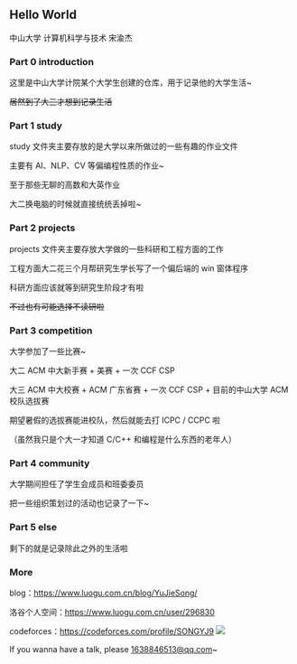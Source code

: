 ## Hello World

中山大学 计算机科学与技术 宋渝杰

### Part 0 introduction

这里是中山大学计院某个大学生创建的仓库，用于记录他的大学生活~

~~居然到了大三才想到记录生活~~

### Part 1 study

study 文件夹主要存放的是大学以来所做过的一些有趣的作业文件

主要有 AI、NLP、CV 等偏编程性质的作业~

至于那些无聊的高数和大英作业

大二换电脑的时候就直接统统丢掉啦~

### Part 2 projects

projects 文件夹主要存放大学做的一些科研和工程方面的工作

工程方面大二花三个月帮研究生学长写了一个偏后端的 win 窗体程序

科研方面应该就等到研究生阶段才有啦

~~不过也有可能选择不读研啦~~

### Part 3 competition

大学参加了一些比赛~

大二 ACM 中大新手赛 + 美赛 + 一次 CCF CSP

大三 ACM 中大校赛 + ACM 广东省赛 + 一次 CCF CSP + 目前的中山大学 ACM 校队选拔赛

期望暑假的选拔赛能进校队，然后就能去打 ICPC / CCPC 啦

（虽然我只是个大一才知道 C/C++ 和编程是什么东西的老年人）

### Part 4 community

大学期间担任了学生会成员和班委委员

把一些组织策划过的活动也记录了一下~

### Part 5 else

剩下的就是记录除此之外的生活啦

### More

blog：https://www.luogu.com.cn/blog/YuJieSong/

洛谷个人空间：https://www.luogu.com.cn/user/296830

codeforces：https://codeforces.com/profile/SONGYJ9  [![](https://cfrating.ihcr.top/?user=SONGYJ9)](https://codeforces.ml/profile/SONGYJ9)

If you wanna have a talk, please [1638846513@qq.com](https://mail.qq.com/)~
